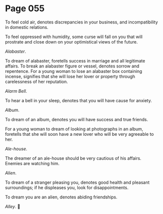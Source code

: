 # Page 055
To feel cold air, denotes discrepancies in your business,
and incompatibility in domestic relations.


To feel oppressed with humidity, some curse will fall on you
that will prostrate and close down on your optimistical views
of the future.


_Alabaster_.


To dream of alabaster, foretells success in marriage and all
legitimate affairs. To break an alabaster figure or vessel,
denotes sorrow and repentence. For a young woman to lose an
alabaster box containing incense, signifies that she will lose
her lover or property through carelessness of her reputation.


_Alarm Bell_.


To hear a bell in your sleep, denotes that you will have cause for anxiety.


_Album_.


To dream of an album, denotes you will have success and true friends.


For a young woman to dream of looking at photographs in an album,
foretells that she will soon have a new lover who will be very
agreeable to her.


_Ale-house_.


The dreamer of an ale-house should be very cautious of his affairs.
Enemies are watching him.


_Alien_.


To dream of a stranger pleasing you, denotes good health and
pleasant surroundings; if he displeases you, look for disappointments.


To dream you are an alien, denotes abiding friendships.


_Alley_.

